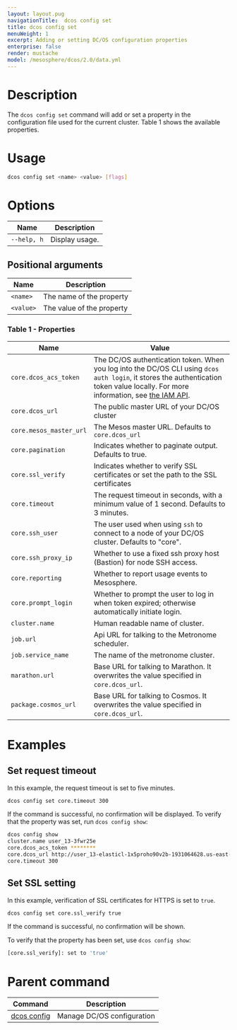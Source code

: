```yaml
---
layout: layout.pug
navigationTitle:  dcos config set
title: dcos config set
menuWeight: 1
excerpt: Adding or setting DC/OS configuration properties
enterprise: false
render: mustache
model: /mesosphere/dcos/2.0/data.yml
---
```


# Description

The `dcos config set` command will add or set a property in the configuration file used for the current cluster. Table 1 shows the available properties.

# Usage

```bash
dcos config set <name> <value> [flags]
```
# Options

| Name |  Description |
|---------|-------------|
| `--help, h`   |   Display usage. |

## Positional arguments

| Name |  Description |
|---------|-------------|
| `<name>`   |  The name of the property |
| `<value>`   |   The value of the property |

### Table 1 - Properties


| Name  | Value |
|-----------------------|------------------------------------------------|
| `core.dcos_acs_token`   | The DC/OS authentication token. When you log into the DC/OS CLI using `dcos auth login`, it stores the authentication token value locally. For more information, see [the IAM API](/mesosphere/dcos/2.0/security/ent/iam-api/). |
| `core.dcos_url`         | The public master URL of your DC/OS cluster|
| `core.mesos_master_url` | The Mesos master URL. Defaults to `core.dcos_url` |
| `core.pagination`       | Indicates whether to paginate output. Defaults to true.|
| `core.ssl_verify`       | Indicates whether to verify SSL certificates or set the path to the SSL certificates|
| `core.timeout`          | The request timeout in seconds, with a minimum value of 1 second. Defaults to 3 minutes.|
| `core.ssh_user` | The user used when using `ssh` to connect to a node of your DC/OS cluster. Defaults to "core". |
| `core.ssh_proxy_ip`  | Whether to use a fixed ssh proxy host (Bastion) for node SSH access. |
|  `core.reporting` | Whether to report usage events to Mesosphere. |
| `core.prompt_login` | Whether to prompt the user to log in when token expired; otherwise automatically initiate login. |
| `cluster.name`   | Human readable name of cluster. |
| `job.url`   | Api URL for talking to the Metronome scheduler. |
| `job.service_name`   | The name of the metronome cluster. |
| `marathon.url`   | Base URL for talking to Marathon. It overwrites the value specified in `core.dcos_url`. |
| `package.cosmos_url` | Base URL for talking to Cosmos. It overwrites the value specified in `core.dcos_url`. |


# Examples

## Set request timeout

In this example, the request timeout is set to five minutes.

```bash
dcos config set core.timeout 300
```
If the command is successful, no confirmation will be displayed. To verify that the property was set, run `dcos config show`:


```bash
dcos config show
cluster.name user_13-3fwr25e
core.dcos_acs_token ********
core.dcos_url http://user_13-elasticl-1x5proho90v2b-1931064628.us-east-1.elb.amazonaws.com
core.timeout 300
```

## Set SSL setting

In this example, verification of SSL certificates for HTTPS is set to `true`.

```bash
dcos config set core.ssl_verify true
```
If the command is successful, no confirmation will be shown.

To verify that the property has been set, use `dcos config show`:

```bash
[core.ssl_verify]: set to 'true'
```


# Parent command

| Command | Description |
|---------|-------------|
| [dcos config](/mesosphere/dcos/2.0/cli/command-reference/dcos-config/) |  Manage DC/OS configuration |
